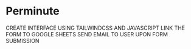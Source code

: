# Perminute
CREATE INTERFACE USING TAILWINDCSS AND JAVASCRIPT
LINK THE FORM TO GOOGLE SHEETS
SEND EMAIL TO USER UPON FORM SUBMISSION
